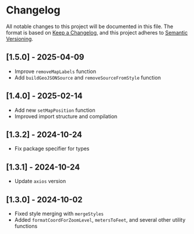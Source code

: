 # Changelog

All notable changes to this project will be documented in this file. The format
is based on [Keep a Changelog](https://keepachangelog.com/en/1.0.0/), and this
project adheres to [Semantic Versioning](https://semver.org/spec/v2.0.0.html).

## [1.5.0] - 2025-04-09

- Improve `removeMapLabels` function
- Add `buildGeoJSONSource` and `removeSourceFromStyle` function

## [1.4.0] - 2025-02-14

- Add new `setMapPosition` function
- Improved import structure and compilation

## [1.3.2] - 2024-10-24

- Fix package specifier for types

## [1.3.1] - 2024-10-24

- Update `axios` version

## [1.3.0] - 2024-10-02

- Fixed style merging with `mergeStyles`
- Added `formatCoordForZoomLevel`, `metersToFeet`, and several other utility
  functions
